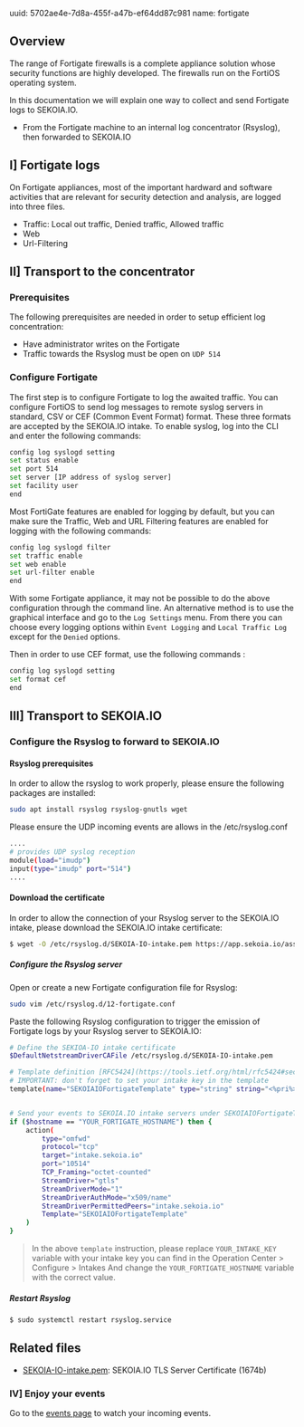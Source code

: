 uuid: 5702ae4e-7d8a-455f-a47b-ef64dd87c981
name: fortigate

## Overview

The range of Fortigate firewalls is a complete appliance solution whose security functions are highly developed. The firewalls run on the FortiOS operating system.

In this documentation we will explain one way to collect and send Fortigate logs to SEKOIA.IO.
- From the Fortigate machine to an internal log concentrator (Rsyslog), then forwarded to SEKOIA.IO

## I] Fortigate logs

On Fortigate appliances, most of the important hardward and software activities that are relevant for security detection and analysis, are logged into three files.
- Traffic: Local out traffic, Denied traffic, Allowed traffic
- Web
- Url-Filtering

## II] Transport to the concentrator

### Prerequisites
The following prerequisites are needed in order to setup efficient log concentration:
- Have administrator writes on the Fortigate
- Traffic towards the Rsyslog must be open on `UDP 514`

### Configure Fortigate
The first step is to configure Fortigate to log the awaited traffic.
You can configure FortiOS to send log messages to remote syslog servers in standard, CSV or CEF (Common Event Format) format. These three formats are accepted by the SEKOIA.IO intake.
To enable syslog, log into the CLI and enter the following commands:

```bash
config log syslogd setting
set status enable
set port 514
set server [IP address of syslog server]
set facility user
end
```

Most FortiGate features are enabled for logging by default, but you can make sure the Traffic, Web and URL Filtering features are enabled for logging with the following commands:

```bash
config log syslogd filter
set traffic enable
set web enable
set url-filter enable
end
```

With some Fortigate appliance, it may not be possible to do the above configuration through the command line. An alternative method is to use the graphical interface and go to the `Log Settings` menu. From there you can choose every logging options within `Event Logging` and `Local Traffic Log` except for the `Denied` options.

Then in order to use CEF format, use the following commands :

```bash
config log syslogd setting
set format cef
end
```

## III] Transport to SEKOIA.IO

### Configure the Rsyslog to forward to SEKOIA.IO

#### Rsyslog prerequisites
In order to allow the rsyslog to work properly, please ensure the following packages are installed:

```bash
sudo apt install rsyslog rsyslog-gnutls wget
```

Please ensure the UDP incoming events are allows in the /etc/rsyslog.conf
```bash
....
# provides UDP syslog reception
module(load="imudp")
input(type="imudp" port="514")
....
```

#### Download the certificate
In order to allow the connection of your Rsyslog server to the SEKOIA.IO intake, please download the SEKOIA.IO intake certificate:

```bash
$ wget -O /etc/rsyslog.d/SEKOIA-IO-intake.pem https://app.sekoia.io/assets/files/SEKOIA-IO-intake.pem
```

##### Configure the Rsyslog server
Open or create a new Fortigate configuration file for Rsyslog:
```bash
sudo vim /etc/rsyslog.d/12-fortigate.conf
```

Paste the following Rsyslog configuration to trigger the emission of Fortigate logs by your Rsyslog server to SEKOIA.IO:
```bash
# Define the SEKIOA-IO intake certificate
$DefaultNetstreamDriverCAFile /etc/rsyslog.d/SEKOIA-IO-intake.pem

# Template definition [RFC5424](https://tools.ietf.org/html/rfc5424#section-7.2.2)
# IMPORTANT: don't forget to set your intake key in the template
template(name="SEKOIAIOFortigateTemplate" type="string" string="<%pri%>1 %timestamp:::date-rfc3339% %hostname% %app-name% %procid% LOG [SEKOIA@53288 intake_key=\"YOUR_INTAKE_KEY\"] CEF:%msg%\n")


# Send your events to SEKOIA.IO intake servers under SEKOIAIOFortigateTemplate template
if ($hostname == "YOUR_FORTIGATE_HOSTNAME") then {
    action(
        type="omfwd"
        protocol="tcp"
        target="intake.sekoia.io"
        port="10514"
        TCP_Framing="octet-counted"
        StreamDriver="gtls"
        StreamDriverMode="1"
        StreamDriverAuthMode="x509/name"
        StreamDriverPermittedPeers="intake.sekoia.io"
        Template="SEKOIAIOFortigateTemplate"
    )
}
```

> In the above `template` instruction, please replace `YOUR_INTAKE_KEY` variable with your intake key you can find in the Operation Center > Configure > Intakes
> And change the `YOUR_FORTIGATE_HOSTNAME` variable with the correct value.

##### Restart Rsyslog

```bash
$ sudo systemctl restart rsyslog.service
```

## Related files
- [SEKOIA-IO-intake.pem](https://app.sekoia.io/assets/files/SEKOIA-IO-intake.pem): SEKOIA.IO TLS Server Certificate (1674b)

### IV] Enjoy your events
Go to the [events page](https://app.sekoia.io/sic/events) to watch your incoming events.
